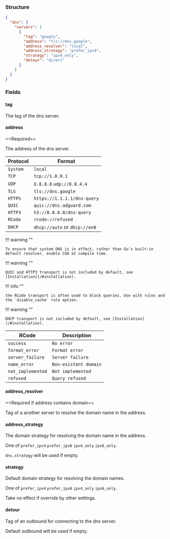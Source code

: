 ### Structure

```json
{
  "dns": {
    "servers": [
      {
        "tag": "google",
        "address": "tls://dns.google",
        "address_resolver": "local",
        "address_strategy": "prefer_ipv4",
        "strategy": "ipv4_only",
        "detour": "direct"
      }
    ]
  }
}

```

### Fields

#### tag

The tag of the dns server.

#### address

==Required==

The address of the dns server.

| Protocol | Format                        |
|----------|-------------------------------|
| `System` | `local`                       |
| `TCP`    | `tcp://1.0.0.1`               |
| `UDP`    | `8.8.8.8` `udp://8.8.4.4`     |
| `TLS`    | `tls://dns.google`            |
| `HTTPS`  | `https://1.1.1.1/dns-query`   |
| `QUIC`   | `quic://dns.adguard.com`      |
| `HTTP3`  | `h3://8.8.8.8/dns-query`      |
| `RCode`  | `rcode://refused`             |
| `DHCP`   | `dhcp://auto` or `dhcp://en0` |

!!! warning ""

    To ensure that system DNS is in effect, rather than Go's built-in default resolver, enable CGO at compile time.

!!! warning ""

    QUIC and HTTP3 transport is not included by default, see [Installation](/#installation).

!!! info ""

    the RCode transport is often used to block queries. Use with rules and the `disable_cache` rule option.

!!! warning ""

    DHCP transport is not included by default, see [Installation](/#installation).

| RCode             | Description           | 
|-------------------|-----------------------|
| `success`         | `No error`            |
| `format_error`    | `Format error`        |
| `server_failure`  | `Server failure`      |
| `name_error`      | `Non-existent domain` |
| `not_implemented` | `Not implemented`     |
| `refused`         | `Query refused`       |

#### address_resolver

==Required if address contains domain==

Tag of a another server to resolve the domain name in the address.

#### address_strategy

The domain strategy for resolving the domain name in the address.

One of `prefer_ipv4` `prefer_ipv6` `ipv4_only` `ipv6_only`.

`dns.strategy` will be used if empty.

#### strategy

Default domain strategy for resolving the domain names.

One of `prefer_ipv4` `prefer_ipv6` `ipv4_only` `ipv6_only`.

Take no effect if override by other settings.

#### detour

Tag of an outbound for connecting to the dns server.

Default outbound will be used if empty.